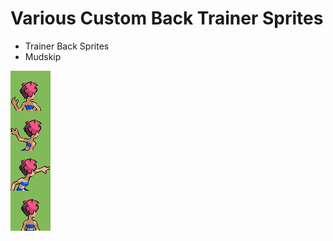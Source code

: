 # Various Custom Back Trainer Sprites
- Trainer Back Sprites
- Mudskip

![phoebe.png](./phoebe.png)
